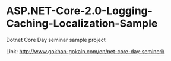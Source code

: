 # ASP.NET-Core-2.0-Logging-Caching-Localization-Sample
Dotnet Core Day seminar sample project

Link: http://www.gokhan-gokalp.com/en/net-core-day-semineri/